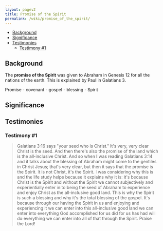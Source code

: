 ```yaml
---
layout: pagev2
title: Promise of the Spirit
permalink: /wiki/promise_of_the_spirit/
---
```

- [Background](#background)
- [Significance](#significance)
- [Testimonies](#testimonies)
  - [Testimony #1](#testimony-1)

## Background

The **promise of the Spirit** was given to Abraham in Genesis 12 for all the nations of the earth. This is explained by Paul in Galatians 3.

Promise - covenant - gospel - blessing - Spirit

## Significance

## Testimonies

### Testimony #1

>Galatians 3:16 says "your seed who is Christ." It's very, very clear Christ is the seed. And then there's also the promise of the land which is the all-inclusive Christ. And so when I was reading Galatians 3:14 and it talks about the blessing of Abraham might come to the gentiles in Christ Jesus; that's very clear, but then it says that the promise is the Spirit. It is not Christ, it's the Spirit. I was considering why this is and the life study helps because it explains why it is: it's because Christ is the Spirit and without the Spirit we cannot subjectively and experientially enter in to being the seed of Abraham to experience and enjoy Christ as the all-inclusive good land. This is why the Spirit is such a blessing and why it's the total blessing of the gospel. It's because through our having the Spirit in us and enjoying and experiencing it we can enter into this all-inclusive good land we can enter into everything God accomplished for us did for us has had will do everything we can enter into all of that through the Spirit. Praise the Lord!